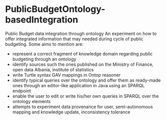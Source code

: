 # PublicBudgetOntology-basedIntegration
Public Budget data integration through ontology
An experiment on how to offer integrated information that may needed during cycle of public budgeting.
Some aims to mention are:
- represent a correct fragment of knowledge domain regarding public budgeting through an ontology
- identify sources such the ones published on the Ministry of Finance, open data Albania, institute of statistics
- write Turtle syntax GAV mappings in Ontop reasoner
- identify typical queries over the ontology and offer them as ready-made ones through an editor-like application in Java using an SPARQL endpoint
- enable the user to edit or write his/her own queries in SPARQL over the ontology elements
- attempts to experiment data provenance for user, semi-autonomous mapping and knowledge update, inconsistency tolerance

